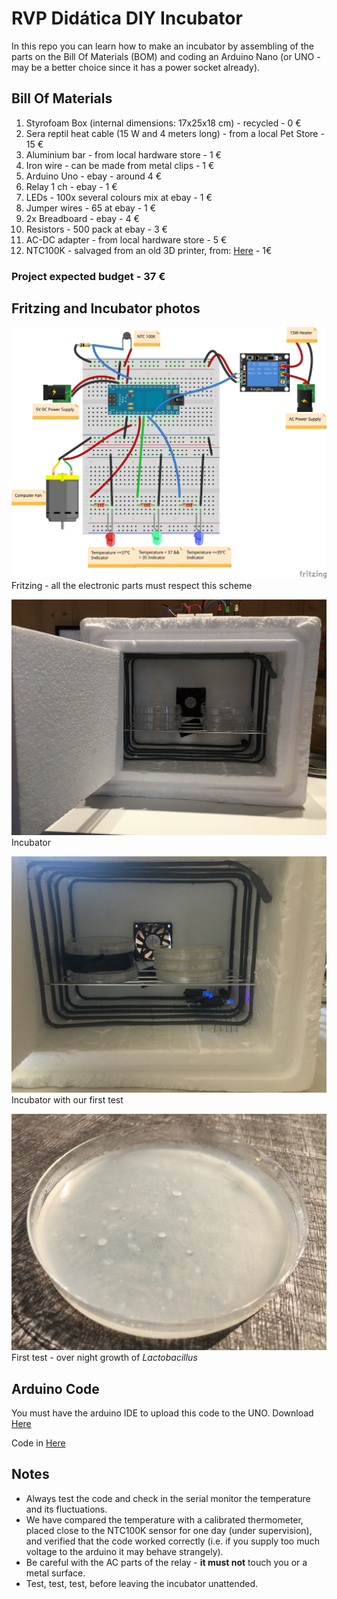 # RVP Didática DIY Incubator

In this repo you can learn how to make an incubator by assembling of the parts on the Bill Of Materials (BOM) and coding an Arduino Nano (or UNO - may be a better choice since it has a power socket already).

## Bill Of Materials

1. Styrofoam Box (internal dimensions: 17x25x18 cm) - recycled - 0 €
2. Sera reptil heat cable (15 W and 4 meters long) - from a local Pet Store - 15 €
3. Aluminium bar - from local hardware store - 1 €
4. Iron wire - can be made from metal clips - 1 €
5. Arduino Uno - ebay - around 4 €
6. Relay 1 ch - ebay - 1 €
7. LEDs - 100x several colours mix at ebay - 1 €
8. Jumper wires - 65 at ebay - 1 €
9. 2x Breadboard - ebay - 4 €
10. Resistors - 500 pack at ebay - 3 €
11. AC-DC adapter - from local hardware store - 5 €
12. NTC100K - salvaged from an old 3D printer, from: [Here](https://www.reprap-3d-printer.com/product/335-thermistor-ntc100k) - 1€

### Project expected budget - 37 €

## Fritzing and Incubator photos

![Fritzing](/images/NTC100K_Incubator.jpg)   
Fritzing - all the electronic parts must respect this scheme   

![Incubator](/images/incubator.jpg)   
Incubator   

![Incubator with petri](/images/incubator2.jpg)   
Incubator with our first test   

![Petri Dish](/images/petridish.jpg)   
First test - over night growth of *Lactobacillus*   

## Arduino Code

You must have the arduino IDE to upload this code to the UNO.
Download [Here](https://www.arduino.cc/en/Main/Software)

Code in [Here]()

## Notes

- Always test the code and check in the serial monitor the temperature and its fluctuations.   
- We have compared the temperature with a calibrated thermometer, placed close to the NTC100K sensor for one day (under supervision), and verified that the code worked correctly (i.e. if you supply too much voltage to the arduino it may behave strangely).   
- Be careful with the AC parts of the relay - **it must not** touch you or a metal surface.   
- Test, test, test, before leaving the incubator unattended.   
